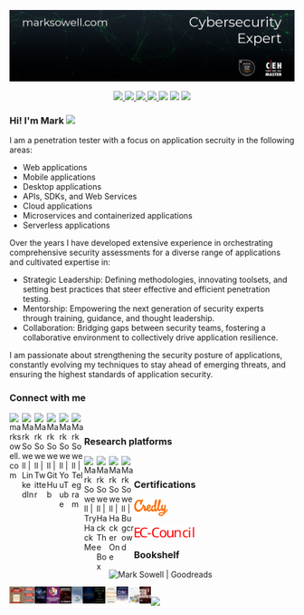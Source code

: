 [ ![Mark Sowell](Current4.png)](https://marksowell.com)

<p align="center">
<a href="https://github.com/marksowell"><img src="https://img.shields.io/github/followers/marksowell?style=social">
<a href="https://keybase.io/marksowell"><img src="https://img.shields.io/keybase/pgp/marksowell">
<a href="https://stats.uptimerobot.com/60WvLSoxxz/786870760"><img src="https://img.shields.io/uptimerobot/ratio/m786870760-eb1a41a20f0612eccc9cfd54">
<a href="https://marksowell.com"><img src="https://img.shields.io/website?url=https%3A%2F%2Fmarksowell.com">
<a href="https://discord.gg/mqPDCRWXMa"><img src="https://img.shields.io/discord/555552394184753153.svg?logo=discord"></a>
<a href="https://twitter.com/marksowell"><img src="https://img.shields.io/twitter/follow/marksowell.svg?logo=twitter"></a>
<a href="https://www.linkedin.com/in/marksowell"><img src="https://img.shields.io/badge/LinkedIn-blue?logo=linkedin"></a>
</p>

### Hi! I'm Mark <img src="https://media.giphy.com/media/hvRJCLFzcasrR4ia7z/giphy.gif" width="2%">

I am a penetration tester with a focus on application secruity in the following areas:

- Web applications  
- Mobile applications  
- Desktop applications  
- APIs, SDKs, and Web Services  
- Cloud applications  
- Microservices and containerized applications  
- Serverless applications  

Over the years I have developed extensive experience in orchestrating comprehensive security assessments for a diverse range of applications and cultivated expertise in:

- Strategic Leadership: Defining methodologies, innovating toolsets, and setting best practices that steer effective and efficient penetration testing.
- Mentorship: Empowering the next generation of security experts through training, guidance, and thought leadership.
- Collaboration: Bridging gaps between security teams, fostering a collaborative environment to collectively drive application resilience.

I am passionate about strengthening the security posture of applications, constantly evolving my techniques to stay ahead of emerging threats, and ensuring the highest standards of application security.

### Connect with me

[<img align="left" alt="marksowell.com" width="22px" src="https://upload.wikimedia.org/wikipedia/commons/4/4b/Breezeicons-apps-32-preferences-system-network.svg" />][website]
[<img align="left" alt="Mark Sowell | LinkedIn" width="22px" src="https://raw.githubusercontent.com/rahuldkjain/github-profile-readme-generator/master/src/images/icons/Social/linked-in-alt.svg" />][linkedin]
[<img align="left" alt="Mark Sowell | Twitter" width="22px" src="https://raw.githubusercontent.com/rahuldkjain/github-profile-readme-generator/master/src/images/icons/Social/twitter.svg" />][twitter]
[<img align="left" alt="Mark Sowell | GitHub" width="22px" src="https://raw.githubusercontent.com/rahuldkjain/github-profile-readme-generator/master/src/images/icons/Social/github.svg" />][github]
[<img align="left" alt="Mark Sowell | YouTube" width="22px" src="https://raw.githubusercontent.com/rahuldkjain/github-profile-readme-generator/master/src/images/icons/Social/youtube.svg" />][youtube]
[<img align="left" alt="Mark Sowell | Telegram" width="22px" src="https://upload.wikimedia.org/wikipedia/commons/8/83/Telegram_2019_Logo.svg"/>][telegram]

<br />

### Research platforms

[<img align="left" alt="Mark Sowell | TryHackMe" width="22px" src="https://cdn.jsdelivr.net/npm/simple-icons@7.11.0/icons/tryhackme.svg" />][tryhackme]
[<img align="left" alt="Mark Sowell | Hack The Box" width="22px" src="https://cdn.jsdelivr.net/npm/simple-icons@7.11.0/icons/hackthebox.svg" />][hackthebox]
[<img align="left" alt="Mark Sowell | HackerOne" width="22px" src="https://cdn.jsdelivr.net/npm/simple-icons@7.11.0/icons/hackerone.svg" />][hackerone]
[<img align="left" alt="Mark Sowell | Bugcrowd" width="22px" src="https://cdn.jsdelivr.net/npm/simple-icons@7.11.0/icons/bugcrowd.svg" />][bugcrowd]

<br />

### Certifications

[<img align="left" alt="Mark Sowell | Credly" height="30px" src="credly.svg" />][credly]

<br /><br />

[<img align="left" alt="Mark Sowell | EC-Council" height="20px" src="ec-council.svg" />][eccouncil]

<br />

### Bookshelf

[<img align="left" alt="Mark Sowell | Goodreads" height="30px" src="https://cdn.jsdelivr.net/npm/simple-icons@7.11.0/icons/goodreads.svg" />][goodreads][<img align="left" alt="Bookshelf | Goodreads" height="30px" src="bookshelf.png" />][goodreads]

<br /><br />

![](https://komarev.com/ghpvc/?username=marksowell&color=57c62e&style=for-the-badge)

[website]: https://marksowell.com
[github]: https://github.com/marksowell  
[youtube]: https://www.youtube.com/c/MarkSowell-Denver/playlists
[linkedin]: https://www.linkedin.com/in/marksowell/
[hackthebox]: https://app.hackthebox.com/profile/319820
[bugcrowd]: https://bugcrowd.com/marksowell
[hackerone]: https://hackerone.com/marksowell
[tryhackme]: https://tryhackme.com/p/marksowell  
[twitter]: https://twitter.com/marksowell/  
[telegram]: https://t.me/marksowell
[credly]: https://www.credly.com/users/marksowell/badges?sort=-state_updated_at
[eccouncil]: https://aspen.eccouncil.org/VerifyBadge?type=certification&a=hrh5u5BN7tpBPrNa4iembfeuOXjVqqECsmvVrUh2oeI=  
[goodreads]: https://www.goodreads.com/marksowell
